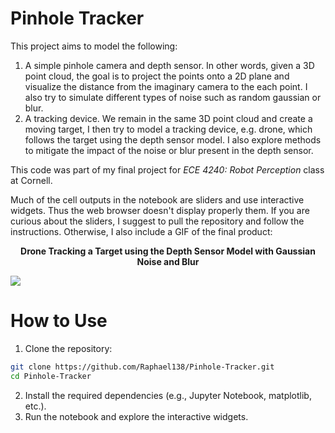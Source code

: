 # Pinhole Tracker
This project aims to model the following:
1. A simple pinhole camera and depth sensor. In other words, given a 3D point cloud, the goal is to project the points onto a 2D plane and visualize the distance from the imaginary camera to the each point. I also try to simulate different types of noise such as random gaussian or blur.
2. A tracking device. We remain in the same 3D point cloud and create a moving target, I then try to model a tracking device, e.g. drone, which follows the target using the depth sensor model. I also explore methods to mitigate the impact of the noise or blur present in the depth sensor.

This code was part of my final project for *ECE 4240: Robot Perception* class at Cornell.

Much of the cell outputs in the notebook are sliders and use interactive widgets. Thus the web browser doesn't display properly them. If you are curious about the sliders, I suggest to pull the repository and follow the instructions. Otherwise, I also include a GIF of the final product:

<p align="center"><b>Drone Tracking a Target using the Depth Sensor Model with Gaussian Noise and Blur</b></p>

![](https://github.com/Raphael138/Pinhole-Tracker/blob/main/tracking_blurry.gif)

# How to Use
1. Clone the repository:
```bash
git clone https://github.com/Raphael138/Pinhole-Tracker.git
cd Pinhole-Tracker
```
2. Install the required dependencies (e.g., Jupyter Notebook, matplotlib, etc.).
3. Run the notebook and explore the interactive widgets.